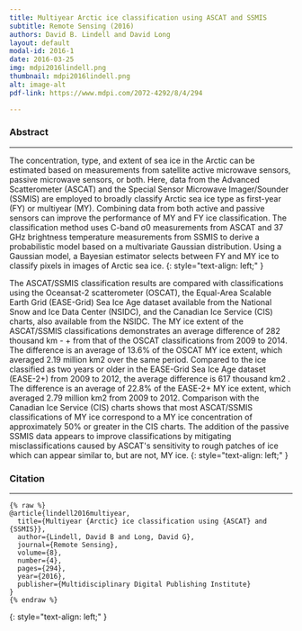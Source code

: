 ```yaml
---
title: Multiyear Arctic ice classification using ASCAT and SSMIS 
subtitle: Remote Sensing (2016) 
authors: David B. Lindell and David Long 
layout: default
modal-id: 2016-1
date: 2016-03-25
img: mdpi2016lindell.png
thumbnail: mdpi2016lindell.png
alt: image-alt
pdf-link: https://www.mdpi.com/2072-4292/8/4/294 

---
```


### Abstract
- - -

The concentration, type, and extent of sea ice in the Arctic can be estimated based on measurements from satellite active microwave sensors, passive microwave sensors, or both. Here, data from the Advanced Scatterometer (ASCAT) and the Special Sensor Microwave Imager/Sounder (SSMIS) are employed to broadly classify Arctic sea ice type as first-year (FY) or multiyear (MY). Combining data from both active and passive sensors can improve the performance of MY and FY ice classification. The classification method uses C-band σ0 measurements from ASCAT and 37 GHz brightness temperature measurements from SSMIS to derive a probabilistic model based on a multivariate Gaussian distribution. Using a Gaussian model, a Bayesian estimator selects between FY and MY ice to classify pixels in images of Arctic sea ice.
{: style="text-align: left;" }

The ASCAT/SSMIS classification results are compared with classifications using the Oceansat-2 scatterometer (OSCAT), the Equal-Area Scalable Earth Grid (EASE-Grid) Sea Ice Age dataset available from the National Snow and Ice Data Center (NSIDC), and the Canadian Ice Service (CIS) charts, also available from the NSIDC. The MY ice extent of the ASCAT/SSMIS classifications demonstrates an average difference of 282 thousand km - + from that of the OSCAT classifications from 2009 to 2014. The difference is an average of 13.6% of the OSCAT MY ice extent, which averaged 2.19 million km2 over the same period. Compared to the ice classified as two years or older in the EASE-Grid Sea Ice Age dataset (EASE-2+) from 2009 to 2012, the average difference is 617 thousand km2 . The difference is an average of 22.8% of the EASE-2+ MY ice extent, which averaged 2.79 million km2 from 2009 to 2012. Comparison with the Canadian Ice Service (CIS) charts shows that most ASCAT/SSMIS classifications of MY ice correspond to a MY ice concentration of approximately 50% or greater in the CIS charts. The addition of the passive SSMIS data appears to improve classifications by mitigating misclassifications caused by ASCAT's sensitivity to rough patches of ice which can appear similar to, but are not, MY ice.
{: style="text-align: left;" }

### Citation
- - -
```
{% raw %}
@article{lindell2016multiyear,
  title={Multiyear {Arctic} ice classification using {ASCAT} and {SSMIS}},
  author={Lindell, David B and Long, David G},
  journal={Remote Sensing},
  volume={8},
  number={4},
  pages={294},
  year={2016},
  publisher={Multidisciplinary Digital Publishing Institute}
}
{% endraw %}
```
{: style="text-align: left;" }


